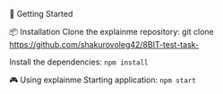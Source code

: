 🚀 Getting Started

📦 Installation
Clone the explainme repository:
git clone https://github.com/shakurovoleg42/8BIT-test-task-

Install the dependencies: 
```npm install```

🎮 Using explainme
Starting application:
```npm start```
